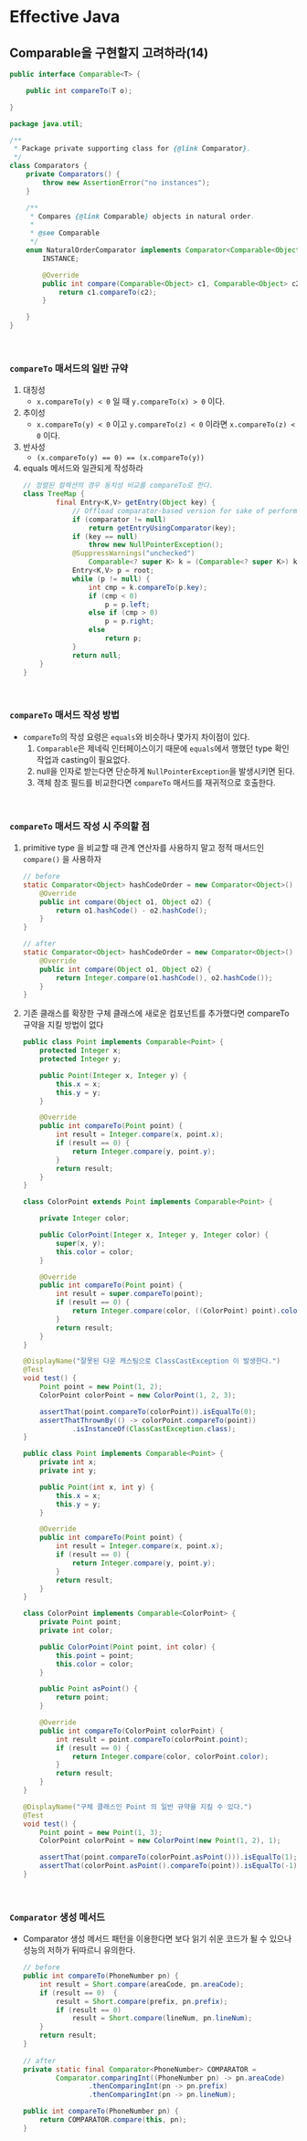 # Effective Java 
## Comparable을 구현할지 고려하라(14)

```java
public interface Comparable<T> {

    public int compareTo(T o);

}
```
```java
package java.util;

/**
 * Package private supporting class for {@link Comparator}.
 */
class Comparators {
    private Comparators() {
        throw new AssertionError("no instances");
    }

    /**
     * Compares {@link Comparable} objects in natural order.
     *
     * @see Comparable
     */
    enum NaturalOrderComparator implements Comparator<Comparable<Object>> {
        INSTANCE;

        @Override
        public int compare(Comparable<Object> c1, Comparable<Object> c2) {
            return c1.compareTo(c2);
        }

    }
}
```
<br>

### `compareTo` 매서드의 일반 규약
1. 대칭성
    * `x.compareTo(y) < 0` 일 때 `y.compareTo(x) > 0` 이다.
2. 추이성
    * `x.compareTo(y) < 0` 이고 `y.compareTo(z) < 0` 이라면 `x.compareTo(z) < 0` 이다.
3. 반사성
    * `(x.compareTo(y) == 0) == (x.compareTo(y))`
4. equals 메서드와 일관되게 작성하라
    ```java
    // 정렬된 컬렉션의 경우 동치성 비교를 compareTo로 한다.
    class TreeMap {
            final Entry<K,V> getEntry(Object key) {
                // Offload comparator-based version for sake of performance
                if (comparator != null)
                    return getEntryUsingComparator(key);
                if (key == null)
                    throw new NullPointerException();
                @SuppressWarnings("unchecked")
                    Comparable<? super K> k = (Comparable<? super K>) key;
                Entry<K,V> p = root;
                while (p != null) {
                    int cmp = k.compareTo(p.key);
                    if (cmp < 0)
                        p = p.left;
                    else if (cmp > 0)
                        p = p.right;
                    else
                        return p;
                }
                return null;
        }
    }
    ```

<br>

### `compareTo` 매서드 작성 방법

* `compareTo`의 작성 요령은 `equals`와 비슷하나 몇가지 차이점이 있다.
    1. `Comparable`은 제네릭 인터페이스이기 때문에 `equals`에서 행했던 type 확인 작업과 casting이 필요없다.
    2. null을 인자로 받는다면 단순하게 `NullPointerException`을 발생시키면 된다.
    3. 객체 참조 필드를 비교한다면 `compareTo` 매서드를 재귀적으로 호출한다.

<br>

### `compareTo` 매서드 작성 시 주의할 점
1. primitive type 을 비교할 때 관계 연산자를 사용하지 말고 정적 매서드인 `compare()` 을 사용하자 
    ```java
    // before
    static Comparator<Object> hashCodeOrder = new Comparator<Object>() {
        @Override
        public int compare(Object o1, Object o2) {
            return o1.hashCode() - o2.hashCode();
        }
    }

    // after
    static Comparator<Object> hashCodeOrder = new Comparator<Object>() {
        @Override
        public int compare(Object o1, Object o2) {
            return Integer.compare(o1.hashCode(), o2.hashCode());
        }
    }
    ```
2. 기존 클래스를 확장한 구체 클래스에 새로운 컴포넌트를 추가했다면 compareTo 규약을 지킬 방법이 없다

    ```java
    public class Point implements Comparable<Point> {
        protected Integer x;
        protected Integer y;

        public Point(Integer x, Integer y) {
            this.x = x;
            this.y = y;
        }

        @Override
        public int compareTo(Point point) {
            int result = Integer.compare(x, point.x);
            if (result == 0) {
                return Integer.compare(y, point.y);
            }
            return result;
        }
    }

    class ColorPoint extends Point implements Comparable<Point> {

        private Integer color;

        public ColorPoint(Integer x, Integer y, Integer color) {
            super(x, y);
            this.color = color;
        }

        @Override
        public int compareTo(Point point) {
            int result = super.compareTo(point);
            if (result == 0) {
                return Integer.compare(color, ((ColorPoint) point).color); // 잘못된 구현
            }
            return result;
        }
    }

    @DisplayName("잘못된 다운 캐스팅으로 ClassCastException 이 발생한다.")
    @Test
    void test() {
        Point point = new Point(1, 2);
        ColorPoint colorPoint = new ColorPoint(1, 2, 3);

        assertThat(point.compareTo(colorPoint)).isEqualTo(0);
        assertThatThrownBy(() -> colorPoint.compareTo(point))
                .isInstanceOf(ClassCastException.class);
    }
    ```

    ```java
    public class Point implements Comparable<Point> {
        private int x;
        private int y;

        public Point(int x, int y) {
            this.x = x;
            this.y = y;
        }

        @Override
        public int compareTo(Point point) {
            int result = Integer.compare(x, point.x);
            if (result == 0) {
                return Integer.compare(y, point.y);
            }
            return result;
        }
    }

    class ColorPoint implements Comparable<ColorPoint> {
        private Point point;
        private int color;

        public ColorPoint(Point point, int color) {
            this.point = point;
            this.color = color;
        }

        public Point asPoint() {
            return point;
        }

        @Override
        public int compareTo(ColorPoint colorPoint) {
            int result = point.compareTo(colorPoint.point);
            if (result == 0) {
                return Integer.compare(color, colorPoint.color);
            }
            return result;
        }
    }

    @DisplayName("구체 클래스인 Point 의 일반 규약을 지킬 수 있다.")
    @Test
    void test() {
        Point point = new Point(1, 3);
        ColorPoint colorPoint = new ColorPoint(new Point(1, 2), 1);

        assertThat(point.compareTo(colorPoint.asPoint())).isEqualTo(1);
        assertThat(colorPoint.asPoint().compareTo(point)).isEqualTo(-1);
    }
    ```
<br>

### `Comparator` 생성 메서드
 * Comparator 생성 메서드 패턴을 이용한다면 보다 읽기 쉬운 코드가 될 수 있으나 성능의 저하가 뒤따르니 유의한다.
    ```java
    // before
    public int compareTo(PhoneNumber pn) {
        int result = Short.compare(areaCode, pn.areaCode);
        if (result == 0)  {
            result = Short.compare(prefix, pn.prefix);
            if (result == 0)
                result = Short.compare(lineNum, pn.lineNum);
        }
        return result;
    }
        
    // after
    private static final Comparator<PhoneNumber> COMPARATOR =
            Comparator.comparingInt((PhoneNumber pn) -> pn.areaCode)
                    .thenComparingInt(pn -> pn.prefix)
                    .thenComparingInt(pn -> pn.lineNum);

    public int compareTo(PhoneNumber pn) {
        return COMPARATOR.compare(this, pn);
    }
    ```